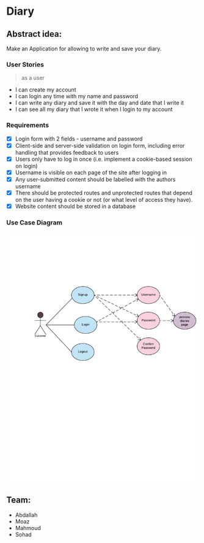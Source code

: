 # Diary

## Abstract idea:
Make an Application for allowing to write and save your diary.

### User Stories
> as a user

- I can create my account
- I can login any time with my name and password
- I can write any diary and save it with the day and date that I write it
- I can see all my diary that I wrote it when I login to my account


### Requirements

- [x] Login form with 2 fields - username and password
- [x] Client-side and server-side validation on login form, including error handling that provides feedback to users
- [x] Users only have to log in once (i.e. implement a cookie-based session on login)
- [x] Username is visible on each page of the site after logging in
- [x] Any user-submitted content should be labelled with the authors username
- [x] There should be protected routes and unprotected routes that depend on the user having a cookie or not (or what level of access they have).
- [x] Website content should be stored in a database

### Use Case Diagram
![use-case-diagram](https://github.com/FACG2/Diary/blob/structure/public/images/use-case-diagram-for-banking-system-UML%20-%20New%20Page.jpeg?raw=true)

## Team:

- Abdallah
- Moaz
- Mahmoud
- Sohad
